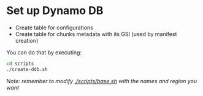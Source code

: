 # Set up Dynamo DB

- Create table for configurations
- Create table for chunks metadata with its GSI (used by manifest creation)

You can do that by executing:
```bash
cd scripts
./create-ddb.sh
```

*Note: remember to modify [./scripts/base.sh](../scripts/base.sh) with the names and region you want*